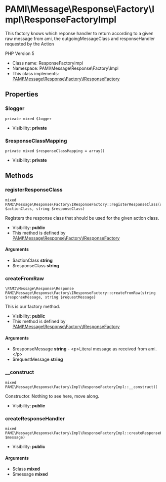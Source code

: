 PAMI\Message\Response\Factory\Impl\ResponseFactoryImpl
===============

This factory knows which reponse handler to return according to a given raw message from ami,
the outgoingMessageClass and responseHandler requested by the Action

PHP Version 5


* Class name: ResponseFactoryImpl
* Namespace: PAMI\Message\Response\Factory\Impl
* This class implements: [PAMI\Message\Response\Factory\IResponseFactory](PAMI-Message-Response-Factory-IResponseFactory.md)




Properties
----------


### $logger

    private mixed $logger





* Visibility: **private**


### $responseClassMapping

    private mixed $responseClassMapping = array()





* Visibility: **private**


Methods
-------


### registerResponseClass

    mixed PAMI\Message\Response\Factory\IResponseFactory::registerResponseClass(string $actionClass, string $responseClass)

Registers the response class that should be used for the given action class.



* Visibility: **public**
* This method is defined by [PAMI\Message\Response\Factory\IResponseFactory](PAMI-Message-Response-Factory-IResponseFactory.md)


#### Arguments
* $actionClass **string**
* $responseClass **string**



### createFromRaw

    \PAMI\Message\Response\Response PAMI\Message\Response\Factory\IResponseFactory::createFromRaw(string $responseMessage, string $requestMessage)

This is our factory method.



* Visibility: **public**
* This method is defined by [PAMI\Message\Response\Factory\IResponseFactory](PAMI-Message-Response-Factory-IResponseFactory.md)


#### Arguments
* $responseMessage **string** - &lt;p&gt;Literal message as received from ami.&lt;/p&gt;
* $requestMessage **string**



### __construct

    mixed PAMI\Message\Response\Factory\Impl\ResponseFactoryImpl::__construct()

Constructor. Nothing to see here, move along.



* Visibility: **public**




### createResponseHandler

    mixed PAMI\Message\Response\Factory\Impl\ResponseFactoryImpl::createResponseHandler($class, $message)





* Visibility: **public**


#### Arguments
* $class **mixed**
* $message **mixed**


